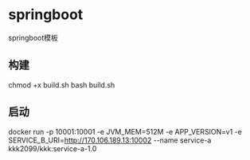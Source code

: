# springboot
springboot模板


## 构建
chmod +x build.sh
bash build.sh


## 启动
docker run -p 10001:10001 -e JVM_MEM=512M -e APP_VERSION=v1 -e SERVICE_B_URI=http://170.106.189.13:10002 --name service-a kkk2099/kkk:service-a-1.0